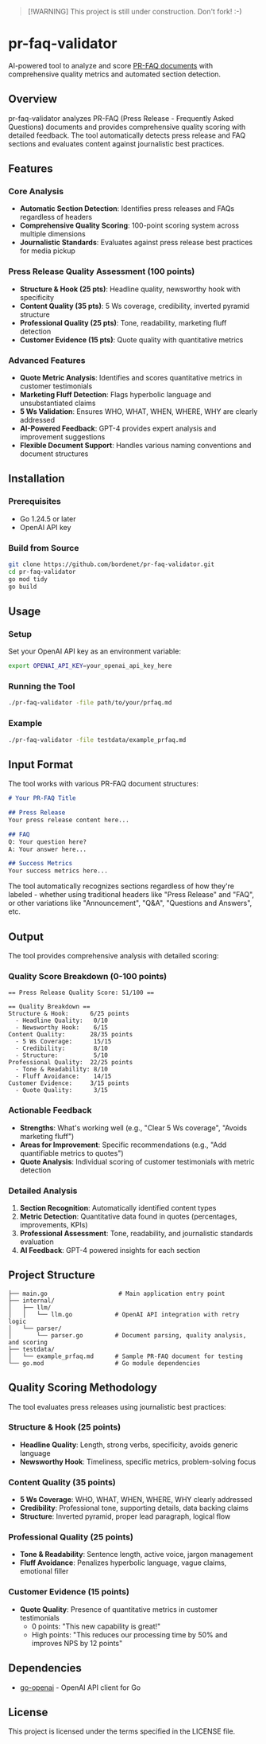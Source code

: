 > [\!WARNING]
> This project is still under construction. Don't fork! :-)

# pr-faq-validator

AI-powered tool to analyze and score [PR-FAQ documents](https://github.com/bordenet/Engineering_Culture/blob/main/SDLC/The_PR-FAQ.md) with comprehensive quality metrics and automated section detection.

## Overview

pr-faq-validator analyzes PR-FAQ (Press Release - Frequently Asked Questions) documents and provides comprehensive quality scoring with detailed feedback. The tool automatically detects press release and FAQ sections and evaluates content against journalistic best practices.

## Features

### Core Analysis
- **Automatic Section Detection**: Identifies press releases and FAQs regardless of headers
- **Comprehensive Quality Scoring**: 100-point scoring system across multiple dimensions
- **Journalistic Standards**: Evaluates against press release best practices for media pickup

### Press Release Quality Assessment (100 points)
- **Structure & Hook (25 pts)**: Headline quality, newsworthy hook with specificity
- **Content Quality (35 pts)**: 5 Ws coverage, credibility, inverted pyramid structure  
- **Professional Quality (25 pts)**: Tone, readability, marketing fluff detection
- **Customer Evidence (15 pts)**: Quote quality with quantitative metrics

### Advanced Features
- **Quote Metric Analysis**: Identifies and scores quantitative metrics in customer testimonials
- **Marketing Fluff Detection**: Flags hyperbolic language and unsubstantiated claims
- **5 Ws Validation**: Ensures WHO, WHAT, WHEN, WHERE, WHY are clearly addressed
- **AI-Powered Feedback**: GPT-4 provides expert analysis and improvement suggestions
- **Flexible Document Support**: Handles various naming conventions and document structures

## Installation

### Prerequisites

- Go 1.24.5 or later
- OpenAI API key

### Build from Source

```bash
git clone https://github.com/bordenet/pr-faq-validator.git
cd pr-faq-validator
go mod tidy
go build
```

## Usage

### Setup

Set your OpenAI API key as an environment variable:

```bash
export OPENAI_API_KEY=your_openai_api_key_here
```

### Running the Tool

```bash
./pr-faq-validator -file path/to/your/prfaq.md
```

### Example

```bash
./pr-faq-validator -file testdata/example_prfaq.md
```

## Input Format

The tool works with various PR-FAQ document structures:

```markdown
# Your PR-FAQ Title

## Press Release
Your press release content here...

## FAQ
Q: Your question here?
A: Your answer here...

## Success Metrics  
Your success metrics here...
```

The tool automatically recognizes sections regardless of how they're labeled - whether using traditional headers like "Press Release" and "FAQ", or other variations like "Announcement", "Q&A", "Questions and Answers", etc.

## Output

The tool provides comprehensive analysis with detailed scoring:

### Quality Score Breakdown (0-100 points)
```
== Press Release Quality Score: 51/100 ==

== Quality Breakdown ==
Structure & Hook:      6/25 points
  - Headline Quality:   0/10
  - Newsworthy Hook:    6/15
Content Quality:       28/35 points
  - 5 Ws Coverage:      15/15
  - Credibility:        8/10
  - Structure:          5/10
Professional Quality:  22/25 points
  - Tone & Readability: 8/10
  - Fluff Avoidance:    14/15
Customer Evidence:     3/15 points
  - Quote Quality:      3/15
```

### Actionable Feedback
- **Strengths**: What's working well (e.g., "Clear 5 Ws coverage", "Avoids marketing fluff")
- **Areas for Improvement**: Specific recommendations (e.g., "Add quantifiable metrics to quotes")
- **Quote Analysis**: Individual scoring of customer testimonials with metric detection

### Detailed Analysis
1. **Section Recognition**: Automatically identified content types
2. **Metric Detection**: Quantitative data found in quotes (percentages, improvements, KPIs)
3. **Professional Assessment**: Tone, readability, and journalistic standards evaluation
4. **AI Feedback**: GPT-4 powered insights for each section

## Project Structure

```
├── main.go                    # Main application entry point
├── internal/
│   ├── llm/
│   │   └── llm.go            # OpenAI API integration with retry logic
│   └── parser/
│       └── parser.go         # Document parsing, quality analysis, and scoring
├── testdata/
│   └── example_prfaq.md      # Sample PR-FAQ document for testing
└── go.mod                    # Go module dependencies
```

## Quality Scoring Methodology

The tool evaluates press releases using journalistic best practices:

### Structure & Hook (25 points)
- **Headline Quality**: Length, strong verbs, specificity, avoids generic language
- **Newsworthy Hook**: Timeliness, specific metrics, problem-solving focus

### Content Quality (35 points)  
- **5 Ws Coverage**: WHO, WHAT, WHEN, WHERE, WHY clearly addressed
- **Credibility**: Professional tone, supporting details, data backing claims
- **Structure**: Inverted pyramid, proper lead paragraph, logical flow

### Professional Quality (25 points)
- **Tone & Readability**: Sentence length, active voice, jargon management
- **Fluff Avoidance**: Penalizes hyperbolic language, vague claims, emotional filler

### Customer Evidence (15 points)
- **Quote Quality**: Presence of quantitative metrics in customer testimonials
  - 0 points: "This new capability is great!"
  - High points: "This reduces our processing time by 50% and improves NPS by 12 points"

## Dependencies

- [go-openai](https://github.com/sashabaranov/go-openai) - OpenAI API client for Go

## License

This project is licensed under the terms specified in the LICENSE file.
